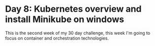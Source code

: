 # Day 8: Kubernetes overview and install Minikube on windows

This is the second week of my 30 day challenge, this week I'm going to focus on container and orchestration technologies.

